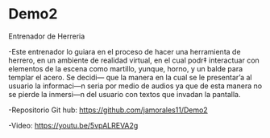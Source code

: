 # Demo2

Entrenador de Herreria

-Este entrenador lo guiara en el proceso de hacer una herramienta de herrero, en un ambiente de realidad virtual, en el cual podr‡ interactuar con elementos de la escena como martillo, yunque, horno, y un balde para templar el acero. Se decidi— que la manera en la cual se le presentar’a al usuario la informaci—n seria por medio de audios ya que de esta manera no se pierde la inmersi—n  del usuario con textos que invadan la pantalla. 

-Repositorio Git hub: https://github.com/jamorales11/Demo2

-Video: https://youtu.be/5vpALREVA2g
